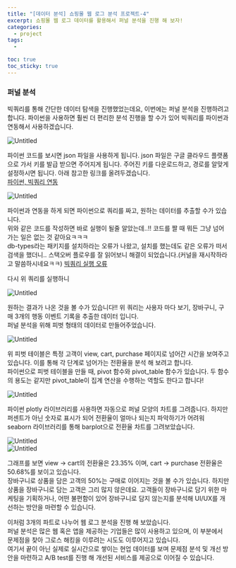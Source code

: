 ```yaml
---
title: "[데이터 분석] 쇼핑몰 웹 로그 분석 프로젝트-4"
excerpt: 쇼핑몰 웹 로그 데이터를 활용해서 퍼널 분석을 진행 해 보자!
categories:
  - project
tags:
  - 

toc: true
toc_sticky: true
---
```


### 퍼널 분석

빅쿼리를 통해 간단한 데이터 탐색을 진행했었는데요, 이번에는 퍼널 분석을 진행하려고 합니다. 파이썬을 사용하면 훨씬 더 편리한 분석 진행을 할 수가 있어 빅쿼리를 파이썬과 연동해서 사용하겠습니다.   

![Untitled](https://github.com/wbin0718/shoppingmall_weblog/assets/104637982/c55c872b-43fe-465e-bdda-e8143f470bea)

파이썬 코드를 보시면 json 파일을 사용하게 됩니다. json 파일은 구글 클라우드 플랫폼으로 가서 키를 발급 받으면 주어지게 됩니다. 주어진 키를 다운로드하고, 경로를 알맞게 설정하시면 됩니다. 아래 참고한 링크를 올려두겠습니다.   
[파이썬, 빅쿼리 연동](https://wooiljeong.github.io/python/python-bigquery/)

![Untitled](https://github.com/wbin0718/shoppingmall_weblog/assets/104637982/28c3fcb5-7f9b-4c6d-991e-b26b52e4ecec)

파이썬과 연동을 하게 되면 파이썬으로 쿼리를 짜고, 원하는 데이터를 추출할 수가 있습니다.   
위와 같은 코드를 작성하면 바로 실행이 될줄 알았는데..!! 코드를 짤 때 뭐든 그냥 넘어가는 일은 없는 것 같아요ㅋㅋㅋ   
db-types라는 패키지를 설치하라는 오류가 나왔고, 설치를 했는데도 같은 오류가 떠서 검색을 했더니.. 스택오버 플로우를 잘 읽어보니 해결이 되었습니다.(커널을 재시작하라고 말씀하시네요ㅋㅋ)
[빅쿼리 실행 오류](https://stackoverflow.com/questions/72511979/valueerror-install-dbtypes-to-use-this-function)   

다시 위 쿼리를 실행하니   

![Untitled](https://github.com/wbin0718/shoppingmall_weblog/assets/104637982/c8d38b6b-0f12-4bb3-ae51-8abaa828a4a1)   

원하는 결과가 나온 것을 볼 수가 있습니다!! 위 쿼리는 사용자 마다 보기, 장바구니, 구매 3개의 행동 이벤트 기록을 추출한 데이터 입니다.   
퍼널 분석을 위해 피벗 형태의 데이터로 만들어주었습니다.   

![Untitled](https://github.com/wbin0718/shoppingmall_weblog/assets/104637982/70908f34-ac26-4b6e-b0a4-94443012fa77)   

위 피벗 테이블은 특정 고객이 view, cart, purchase 페이지로 넘어간 시간을 보여주고 있습니다. 이를 통해 각 단계로 넘어가는 전환율을 분석 해 보려고 합니다.   
파이썬으로 피벗 테이블을 만들 때, pivot 함수와 pivot_table 함수가 있습니다. 두 함수의 용도는 같지만 pivot_table이 집계 연산을 수행하는 역할도 한다고 합니다!   

![Untitled](https://github.com/wbin0718/shoppingmall_weblog/assets/104637982/b5b12904-8f31-4490-9a8a-4390e5171de3)   

파이썬 plotly 라이브러리를 사용하면 자동으로 퍼널 모양의 차트를 그려줍니다. 하지만 퍼센트가 아닌 숫자로 표시가 되어 전환율이 얼마나 되는지 파악하기가 어려워 seaborn 라이브러리를 통해 barplot으로 전환율 차트를 그려보았습니다.   

![Untitled](https://github.com/wbin0718/shoppingmall_weblog/assets/104637982/91637ee7-8b12-471a-af9d-5615730a0144)   
![Untitled](https://github.com/wbin0718/shoppingmall_weblog/assets/104637982/de35569d-a8d6-4cec-a93e-4e1d725f2160)   

그래프를 보면 view -> cart의 전환율은 23.35% 이며, cart -> purchase 전환율은 50.68%를 보이고 있습니다.   
장바구니로 상품을 담은 고객의 50%는 구매로 이어지는 것을 볼 수가 있습니다. 하지만 상품을 장바구니로 담는 고객은 그리 많지 않은데요. 고객들이 장바구니로 담기 위한 마케팅을 기획하거나, 어떤 불편함이 있어 장바구니로 담지 않는지를 분석해 UI/UX를 개선하는 방안을 마련할 수 있습니다.   

이처럼 3개의 파트로 나누어 웹 로그 분석을 진행 해 보았습니다.   
퍼널 분석은 많은 웹 혹은 앱을 제공하는 기업들은 많이 사용하고 있으며, 이 부분에서 문제점을 찾아 그로스 해킹을 이루려는 시도도 이루어지고 있습니다.   
여기서 끝이 아닌 실제로 실시간으로 쌓이는 현업 데이터를 보며 문제점 분석 및 개선 방안을 마련하고 A/B test를 진행 해 개선된 서비스를 제공으로 이어질 수 있습니다.